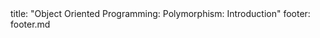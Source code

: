 <frontmatter>
title: "Object Oriented Programming: Polymorphism: Introduction"
footer: footer.md
</frontmatter>

<include src="unit-inPage-asFlat.md" boilerplate />